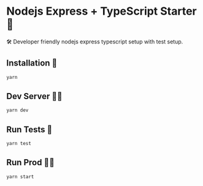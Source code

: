 # Nodejs Express + TypeScript Starter 🚀

🛠 Developer friendly nodejs express typescript setup with test setup.

## Installation 🏁

```bash
yarn
```

## Dev Server 🕵️‍♂️

```bash
yarn dev
```

## Run Tests 🧪

```bash
yarn test
```

## Run Prod 🧘‍♂️

```bash
yarn start
```
